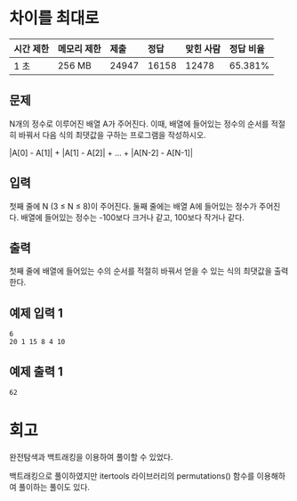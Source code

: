 # 차이를 최대로

| 시간 제한 | 메모리 제한 | 제출  | 정답  | 맞힌 사람 | 정답 비율 |
| :-------- | :---------- | :---- | :---- | :-------- | :-------- |
| 1 초      | 256 MB      | 24947 | 16158 | 12478     | 65.381%   |

## 문제

N개의 정수로 이루어진 배열 A가 주어진다. 이때, 배열에 들어있는 정수의 순서를 적절히 바꿔서 다음 식의 최댓값을 구하는 프로그램을 작성하시오.

|A[0] - A[1]| + |A[1] - A[2]| + ... + |A[N-2] - A[N-1]|

## 입력

첫째 줄에 N (3 ≤ N ≤ 8)이 주어진다. 둘째 줄에는 배열 A에 들어있는 정수가 주어진다. 배열에 들어있는 정수는 -100보다 크거나 같고, 100보다 작거나 같다.

## 출력

첫째 줄에 배열에 들어있는 수의 순서를 적절히 바꿔서 얻을 수 있는 식의 최댓값을 출력한다.

## 예제 입력 1 

```
6
20 1 15 8 4 10
```

## 예제 출력 1 

```
62
```

# 회고

완전탐색과 백트래킹을 이용하여 풀이할 수 있었다.

백트래킹으로 풀이하였지만 itertools 라이브러리의 permutations() 함수를 이용해하여 풀이하는 풀이도 있다.